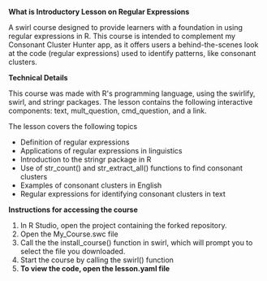 **What is Introductory Lesson on Regular Expressions**

A swirl course designed to provide learners with a foundation in using regular expressions in R. This course is intended to complement my Consonant Cluster Hunter app, as it offers users a behind-the-scenes look at the code (regular expressions) used to identify patterns, like consonant clusters.

**Technical Details**

This course was made with R's programming language, using the swirlify, swirl, and stringr packages. The lesson contains the following interactive components: text, mult_question, cmd_question, and a link.

The lesson covers the following topics
- Definition of regular expressions
- Applications of regular expressions in linguistics
- Introduction to the stringr package in R
- Use of str_count() and str_extract_all() functions to find consonant clusters
- Examples of consonant clusters in English
- Regular expressions for identifying consonant clusters in text

**Instructions for accessing the course**
1. In R Studio, open the project containing the forked repository.
2. Open the My_Course.swc file
3. Call the the install_course() function in swirl, which will prompt you to select the file you downloaded.
4. Start the course by calling the swirl() function
5. **To view the code, open the lesson.yaml file**
